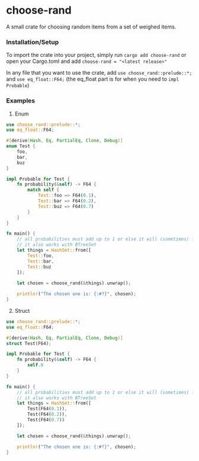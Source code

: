 # choose-rand
A small crate for choosing random items from a set of weighed items.

### Installation/Setup
To import the crate into your project, simply run `cargo add choose-rand` or open your Cargo.toml and add `choose-rand = "<latest release>"`

In any file that you want to use the crate, add `use choose_rand::prelude::*;` and `use eq_float::F64;` (the eq_float part is for when you need to `impl Probable`)

### Examples
1. Enum
```rust
use choose_rand::prelude::*;
use eq_float::F64;

#[derive(Hash, Eq, PartialEq, Clone, Debug)]
enum Test {
    foo,
    bar,
    buz
}

impl Probable for Test {
    fn probability(&self) -> F64 {
        match self {
            Test::foo => F64(0.1),
            Test::bar => F64(0.2),
            Test::buz => F64(0.7)
        }
    }
}

fn main() {
    // all probabilities must add up to 1 or else it will (sometimes) fail.
    // it also works with BTreeSet
    let things = HashSet::from([
        Test::foo,
        Test::bar, 
        Test::buz
    ]);
    
    let chosen = choose_rand(&things).unwrap();

    println!("The chosen one is: {:#?}", chosen);
}
```

2. Struct
```rust
use choose_rand::prelude::*;
use eq_float::F64;

#[derive(Hash, Eq, PartialEq, Clone, Debug)]
struct Test(F64);

impl Probable for Test {
    fn probability(&self) -> F64 {
        self.0
    }
}

fn main() {
    // all probabilities must add up to 1 or else it will (sometimes) fail.
    // it also works with BTreeSet
    let things = HashSet::from([
        Test(F64(0.1)),
        Test(F64(0.2)),
        Test(F64(0.7))
    ]);

    let chosen = choose_rand(&things).unwrap();

    println!("The chosen one is: {:#?}", chosen);
}
```